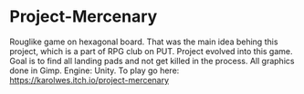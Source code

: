 # Project-Mercenary
Rouglike game on hexagonal board. That was the main idea behing this project, which is a part of RPG club on PUT. Project evolved into this game. Goal is to find all landing pads and not get killed in the process.
All graphics done in Gimp.
Engine: Unity.
To play go here: https://karolwes.itch.io/project-mercenary
